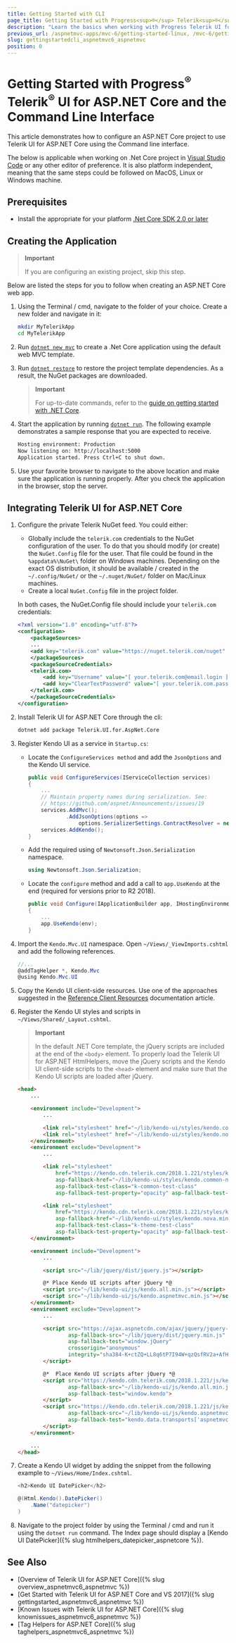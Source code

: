 ```yaml
---
title: Getting Started with CLI
page_title: Getting Started with Progress<sup>®</sup> Telerik<sup>®</sup> UI for ASP.NET Core and Command line interface | Telerik UI for ASP.NET Core
description: "Learn the basics when working with Progress Telerik UI for ASP.NET Core (aka MVC 6 or ASP.NET Core MVC) and the Command line interface."
previous_url: /aspnetmvc-apps/mvc-6/getting-started-linux, /mvc-6/getting-started-linux, /aspnet-core/gettingstartedlinux_aspnetmvc6_aspnetmvc, /aspnet-core/gettingstartedvscode_aspnetmvc6_aspnetmvc
slug: gettingstartedcli_aspnetmvc6_aspnetmvc
position: 0
---
```


# Getting Started with Progress<sup>®</sup> Telerik<sup>®</sup> UI for ASP.NET Core and the Command Line Interface

This article demonstrates how to configure an ASP.NET Core project to use Telerik UI for ASP.NET Core using the Command line interface.

The below is applicable when working on .Net Core project in [Visual Studio Code](https://code.visualstudio.com/) or any other editor of preference. It is also platform independent, meaning that the same steps could be followed on MacOS, Linux or Windows machine.

## Prerequisites

* Install the appropriate for your platform [.Net Core SDK 2.0 or later](https://www.microsoft.com/net/download/all)

## Creating the Application

> **Important**
>
> If you are configuring an existing project, skip this step.

Below are listed the steps for you to follow when creating an ASP.NET Core web app.

1. Using the Terminal / cmd, navigate to the folder of your choice. Create a new folder and navigate in it:

    ```sh
    mkdir MyTelerikApp
    cd MyTelerikApp
    ```

2. Run [`dotnet new mvc`](https://docs.microsoft.com/en-us/dotnet/core/tools/dotnet-new) to create a .Net Core application using the default web MVC template.

3. Run [`dotnet restore`](https://docs.microsoft.com/en-us/dotnet/core/tools/dotnet-restore) to restore the project template dependencies. As a result, the NuGet packages are downloaded.

    > **Important**
    >
    > For up-to-date commands, refer to the [guide on getting started with .NET Core](https://docs.asp.net/en/latest/getting-started.html).

4. Start the application by running [`dotnet run`](https://docs.microsoft.com/en-us/dotnet/core/tools/dotnet-run). The following example demonstrates a sample response that you are expected to receive.

    ```sh
    Hosting environment: Production
    Now listening on: http://localhost:5000
    Application started. Press Ctrl+C to shut down.
    ```

5. Use your favorite browser to navigate to the above location and make sure the application is running properly. After you check the application in the browser, stop the server.

## Integrating Telerik UI for ASP.NET Core

1. Configure the private Telerik NuGet feed. You could either:

    * Globally include the `telerik.com` credentials to the NuGet configuration of the user. To do that you should modify (or create) the `NuGet.Config` file for the user. That file could be found in the `%appdata%\NuGet\` folder on Windows machines. Depending on the exact OS distribution, it should be available / created in the `~/.config/NuGet/` or the `~/.nuget/NuGet/` folder on Mac/Linux machines.
    * Create a local `NuGet.Config` file in the project folder.

    In both cases, the NuGet.Config file should include your `telerik.com` credentials:

    ```xml
    <?xml version="1.0" encoding="utf-8"?>
    <configuration>
        <packageSources>
        ...
        <add key="telerik.com" value="https://nuget.telerik.com/nuget" />
        </packageSources>
        <packageSourceCredentials>
        <telerik.com>
            <add key="Username" value="[ your.telerik.com@email.login ]" />
            <add key="ClearTextPassword" value="[ your.telerik.com.password.in.clear.text ]" />
        </telerik.com>
        </packageSourceCredentials>
    </configuration>
    ```

2. Install Telerik UI for ASP.NET Core through the cli:

    ```sh
    dotnet add package Telerik.UI.for.AspNet.Core
    ```

3. Register Kendo UI as a service in `Startup.cs`:

    * Locate the `ConfigureServices method` and add the `JsonOptions` and the Kendo UI service.

        ```cs
        public void ConfigureServices(IServiceCollection services)
        {
            ...
            // Maintain property names during serialization. See:
            // https://github.com/aspnet/Announcements/issues/19
            services.AddMvc();
                    .AddJsonOptions(options =>
                        options.SerializerSettings.ContractResolver = new DefaultContractResolver());
            services.AddKendo();
        }
        ```

    * Add the required using of `Newtonsoft.Json.Serialization` namespace.

        ```cs
        using Newtonsoft.Json.Serialization;
        ```

    * Locate the `configure` method and add a call to `app.UseKendo` at the end (required for versions prior to R2 2018).

        ```cs
        public void Configure(IApplicationBuilder app, IHostingEnvironment env)
        {
            ...
            app.UseKendo(env);
        }
        ```

4. Import the `Kendo.Mvc.UI` namespace. Open `~/Views/_ViewImports.cshtml` and add the following references.

    ```cs
    //...
    @addTagHelper *, Kendo.Mvc
    @using Kendo.Mvc.UI
    ```

5. Copy the Kendo UI client-side resources. Use one of the approaches suggested in the [Reference Client Resources]() documentation article.

6. Register the Kendo UI styles and scripts in `~/Views/Shared/_Layout.cshtml`.

    > **Important**
    >
    > In the default .NET Core template, the jQuery scripts are included at the end of the `<body>` element. To properly load the Telerik UI for ASP.NET HtmlHelpers, move the jQuery scripts and the Kendo UI client-side scripts to the `<head>` element and make sure that the Kendo UI scripts are loaded after jQuery.

    ```html
    <head>
        ...

        <environment include="Development">
            ...

            <link rel="stylesheet" href="~/lib/kendo-ui/styles/kendo.common-nova.min.css" />
            <link rel="stylesheet" href="~/lib/kendo-ui/styles/kendo.nova.min.css" />
        </environment>
        <environment exclude="Development">
            ...

            <link rel="stylesheet"
                href="https://kendo.cdn.telerik.com/2018.1.221/styles/kendo.common-nova.min.css"
                asp-fallback-href="~/lib/kendo-ui/styles/kendo.common-nova.min.css"
                asp-fallback-test-class="k-common-test-class"
                asp-fallback-test-property="opacity" asp-fallback-test-value="0" />

            <link rel="stylesheet"
                href="https://kendo.cdn.telerik.com/2018.1.221/styles/kendo.nova.min.css"
                asp-fallback-href="~/lib/kendo-ui/styles/kendo.nova.min.css"
                asp-fallback-test-class="k-theme-test-class"
                asp-fallback-test-property="opacity" asp-fallback-test-value="0" />
        </environment>

        <environment include="Development">
            ...

            <script src="~/lib/jquery/dist/jquery.js"></script>

            @* Place Kendo UI scripts after jQuery *@
            <script src="~/lib/kendo-ui/js/kendo.all.min.js"></script>
            <script src="~/lib/kendo-ui/js/kendo.aspnetmvc.min.js"></script>
        </environment>
        <environment exclude="Development">
            ...

            <script src="https://ajax.aspnetcdn.com/ajax/jquery/jquery-2.2.0.min.js"
                    asp-fallback-src="~/lib/jquery/dist/jquery.min.js"
                    asp-fallback-test="window.jQuery"
                    crossorigin="anonymous"
                    integrity="sha384-K+ctZQ+LL8q6tP7I94W+qzQsfRV2a+AfHIi9k8z8l9ggpc8X+Ytst4yBo/hH+8Fk">
            </script>

            @*  Place Kendo UI scripts after jQuery *@
            <script src="https://kendo.cdn.telerik.com/2018.1.221/js/kendo.all.min.js"
                    asp-fallback-src="~/lib/kendo-ui/js/kendo.all.min.js"
                    asp-fallback-test="window.kendo">
            </script>
            <script src="https://kendo.cdn.telerik.com/2018.1.221/js/kendo.aspnetmvc.min.js"
                    asp-fallback-src="~/lib/kendo-ui/js/kendo.aspnetmvc.min.js"
                    asp-fallback-test="kendo.data.transports['aspnetmvc-ajax']">
            </script>
        </environment>

        ...
    </head>
    ```

7. Create a Kendo UI widget by adding the snippet from the following example to `~/Views/Home/Index.cshtml`.

    ```cs
    <h2>Kendo UI DatePicker</h2>

    @(Html.Kendo().DatePicker()
        .Name("datepicker")
    )
    ```

8. Navigate to the project folder by using the Terminal / cmd and run it using the `dotnet run` command. The Index page should display a [Kendo UI DatePicker]({% slug htmlhelpers_datepicker_aspnetcore %}).

## See Also

* [Overview of Telerik UI for ASP.NET Core]({% slug overview_aspnetmvc6_aspnetmvc %})
* [Get Started with Telerik UI for ASP.NET Core and VS 2017]({% slug gettingstarted_aspnetmvc6_aspnetmvc %})
* [Known Issues with Telerik UI for ASP.NET Core]({% slug knownissues_aspnetmvc6_aspnetmvc %})
* [Tag Helpers for ASP.NET Core]({% slug taghelpers_aspnetmvc6_aspnetmvc %})
